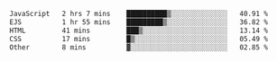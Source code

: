 <!--START_SECTION:waka-->

```txt
JavaScript   2 hrs 7 mins    ██████████▒░░░░░░░░░░░░░░   40.91 %
EJS          1 hr 55 mins    █████████▒░░░░░░░░░░░░░░░   36.82 %
HTML         41 mins         ███▒░░░░░░░░░░░░░░░░░░░░░   13.14 %
CSS          17 mins         █▒░░░░░░░░░░░░░░░░░░░░░░░   05.49 %
Other        8 mins          ▓░░░░░░░░░░░░░░░░░░░░░░░░   02.85 %
```

<!--END_SECTION:waka-->
